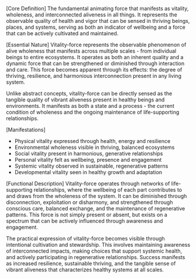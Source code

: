 [Core Definition]
The fundamental animating force that manifests as vitality, wholeness, and interconnected aliveness in all things. It represents the observable quality of health and vigor that can be sensed in thriving beings, places, and systems, serving as both an indicator of wellbeing and a force that can be actively cultivated and maintained.

[Essential Nature]
Vitality-force represents the observable phenomenon of alive wholeness that manifests across multiple scales - from individual beings to entire ecosystems. It operates as both an inherent quality and a dynamic force that can be strengthened or diminished through interaction and care. This force becomes apparent through its effects: the degree of thriving, resilience, and harmonious interconnection present in any living system.

Unlike abstract concepts, vitality-force can be directly sensed as the tangible quality of vibrant aliveness present in healthy beings and environments. It manifests as both a state and a process - the current condition of wholeness and the ongoing maintenance of life-supporting relationships.

[Manifestations]
- Physical vitality expressed through health, energy and resilience
- Environmental wholeness visible in thriving, balanced ecosystems
- Social vitality present in harmonious, generative relationships
- Personal vitality felt as wellbeing, presence and engagement
- Systemic vitality observed in sustainable, regenerative patterns
- Developmental vitality seen in healthy growth and adaptation

[Functional Description]
Vitality-force operates through networks of life-supporting relationships, where the wellbeing of each part contributes to and draws from the wholeness of the system. It can be diminished through disconnection, exploitation or disharmony, and strengthened through conscious care, balanced exchange, and the maintenance of regenerative patterns. This force is not simply present or absent, but exists on a spectrum that can be actively influenced through awareness and engagement.

The practical expression of vitality-force becomes visible through intentional cultivation and stewardship. This involves maintaining awareness of interconnected impacts, making choices that support systemic health, and actively participating in regenerative relationships. Success manifests as increased resilience, sustainable thriving, and the tangible sense of vibrant aliveness that characterizes healthy systems at all scales.
